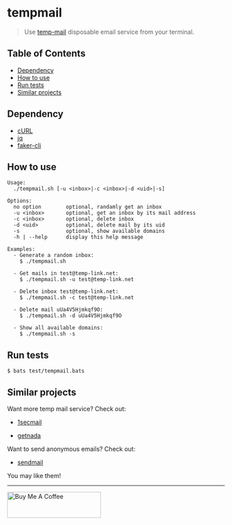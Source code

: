 # tempmail

> Use [temp-mail](https://temp-mail.org/) disposable email service from your terminal.

## Table of Contents

- [Dependency](#dependency)
- [How to use](#how-to-use)
- [Run tests](#run-tests)
- [Similar projects](#similar-projects)

## Dependency

- [cURL](https://curl.haxx.se/download.html)
- [jq](https://stedolan.github.io/jq/)
- [faker-cli](https://github.com/lestoni/faker-cli)

## How to use

```
Usage:
  ./tempmail.sh [-u <inbox>|-c <inbox>|-d <uid>|-s]

Options:
  no option        optional, randamly get an inbox
  -u <inbox>       optional, get an inbox by its mail address
  -c <inbox>       optional, delete inbox
  -d <uid>         optional, delete mail by its uid
  -s               optional, show available domains
  -h | --help      display this help message

Examples:
  - Generate a random inbox:
    $ ./tempmail.sh

  - Get mails in test@temp-link.net:
    $ ./tempmail.sh -u test@temp-link.net

  - Delete inbox test@temp-link.net:
    $ ./tempmail.sh -c test@temp-link.net

  - Delete mail uUa4V5Hjmkqf9O:
    $ ./tempmail.sh -d uUa4V5Hjmkqf9O

  - Show all available domains:
    $ ./tempmail.sh -s
```

## Run tests

```
$ bats test/tempmail.bats
```

## Similar projects

Want more temp mail service? Check out:

- [1secmail](https://github.com/KevCui/1secmail)

- [getnada](https://github.com/KevCui/getnada)

Want to send anonymous emails? Check out:

- [sendmail](https://github.com/KevCui/sendmail)

You may like them!


---

<a href="https://www.buymeacoffee.com/kevcui" target="_blank"><img src="https://cdn.buymeacoffee.com/buttons/v2/default-orange.png" alt="Buy Me A Coffee" height="60px" width="217px"></a>